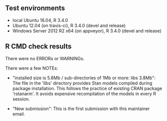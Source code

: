 ## Test environments

* local Ubuntu 16.04, R 3.4.0
* Ubuntu 12.04 (on travis-ci), R 3.4.0 (devel and release)
* Windows Server 2012 R2 x64 (on appveyor), R 3.4.0 (devel and release)


## R CMD check results

There were no ERRORs or WARNINGs. 

There were a few NOTEs:

* "installed size is 5.8Mb / sub-directories of 1Mb or more: libs 3.8Mb": The
  file in the 'libs' directory provides Stan models compiled during package
  installation. This follows the practice of existing CRAN package 'rstanarm'.
  It avoids expensive recompilation of the models in every R session.

* "New submission": This is the first submission with this maintainer email.

